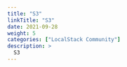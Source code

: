 ```yaml
---
title: "S3"
linkTitle: "S3"
date: 2021-09-28
weight: 5
categories: ["LocalStack Community"]
description: >
  S3
---
```



